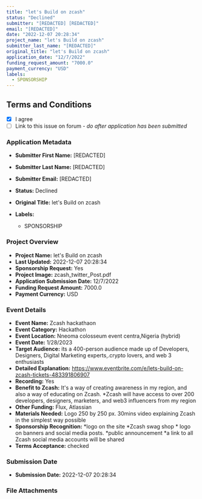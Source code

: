 ```yaml
---
title: "let's Build on zcash"
status: "Declined"
submitter: "[REDACTED] [REDACTED]"
email: "[REDACTED]"
date: "2022-12-07 20:28:34"
project_name: "let's Build on zcash"
submitter_last_name: "[REDACTED]"
original_title: "let's Build on zcash"
application_date: "12/7/2022"
funding_request_amount: "7000.0"
payment_currency: "USD"
labels:
  - SPONSORSHIP
---
```


## Terms and Conditions

- [X] I agree
- [ ] Link to this issue on forum - _do after application has been submitted_

### Application Metadata

- **Submitter First Name:**
  [REDACTED]
- **Submitter Last Name:**
  [REDACTED]
- **Submitter Email:**
  [REDACTED]
- **Status:**
  Declined
- **Original Title:**
  let's Build on zcash

- **Labels:**
  - SPONSORSHIP

### Project Overview

- **Project Name:**
  let's Build on zcash
- **Last Updated:**
  2022-12-07 20:28:34
- **Sponsorship Request:**
  Yes
- **Project Image:**
  zcash_twitter_Post.pdf
- **Application Submission Date:**
  12/7/2022
- **Funding Request Amount:**
  7000.0
- **Payment Currency:**
  USD

### Event Details

- **Event Name:**
  Zcash hackathaon
- **Event Category:**
  Hackathon
- **Event Location:**
  Nneoma colosseum event centra,Nigeria (hybrid)
- **Event Date:**
  1/28/2023
- **Target Audience:**
  its a 400-person audience made up of Developers, Designers, Digital Marketing experts,.crypto lovers, and web 3 enthusiasts
- **Detailed Explanation:**
  https://www.eventbrite.com/e/lets-build-on-zcash-tickets-483391806907
- **Recording:**
  Yes
- **Benefit to Zcash:**
  It's a way of creating awareness in my region, and also a way of educating on Zcash. *Zcash will have access to over 200 developers, designers, marketers, and web3 influencers from my region
- **Other Funding:**
  Flux, Atlassian
- **Materials Needed:**
  Logo 250 by 250 px. 30mins video explaining Zcash in the simplest way possible
- **Sponsorship Recognition:**
  *logo on the site *Zcash swag shop * logo on banners and social media posts. *public announcement *a link to all Zcash social media accounts will be shared
- **Terms Acceptance:**
  checked

### Submission Date

- **Submission Date:**
  2022-12-07 20:28:34

### File Attachments



